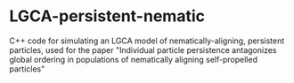 # LGCA-persistent-nematic
C++ code for simulating an LGCA model of nematically-aligning, persistent particles, used for the paper "Individual particle persistence antagonizes global ordering in populations of nematically aligning self-propelled particles"
